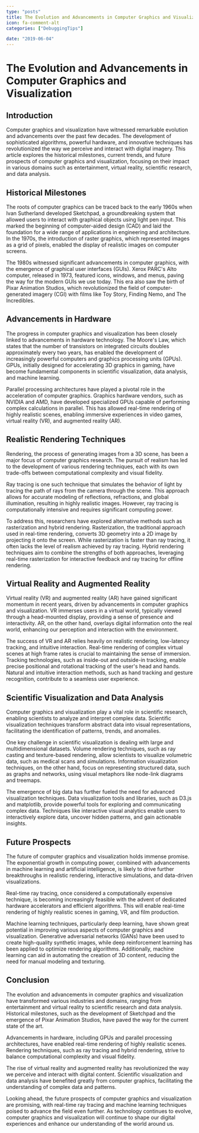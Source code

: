 ```yaml
---
type: "posts"
title: The Evolution and Advancements in Computer Graphics and Visualization
icon: fa-comment-alt
categories: ["DebuggingTips"]

date: "2019-06-04"
---
```




# The Evolution and Advancements in Computer Graphics and Visualization

## Introduction

Computer graphics and visualization have witnessed remarkable evolution and advancements over the past few decades. The development of sophisticated algorithms, powerful hardware, and innovative techniques has revolutionized the way we perceive and interact with digital imagery. This article explores the historical milestones, current trends, and future prospects of computer graphics and visualization, focusing on their impact in various domains such as entertainment, virtual reality, scientific research, and data analysis.

## Historical Milestones

The roots of computer graphics can be traced back to the early 1960s when Ivan Sutherland developed Sketchpad, a groundbreaking system that allowed users to interact with graphical objects using light pen input. This marked the beginning of computer-aided design (CAD) and laid the foundation for a wide range of applications in engineering and architecture. In the 1970s, the introduction of raster graphics, which represented images as a grid of pixels, enabled the display of realistic images on computer screens.

The 1980s witnessed significant advancements in computer graphics, with the emergence of graphical user interfaces (GUIs). Xerox PARC's Alto computer, released in 1973, featured icons, windows, and menus, paving the way for the modern GUIs we use today. This era also saw the birth of Pixar Animation Studios, which revolutionized the field of computer-generated imagery (CGI) with films like Toy Story, Finding Nemo, and The Incredibles.

## Advancements in Hardware

The progress in computer graphics and visualization has been closely linked to advancements in hardware technology. The Moore's Law, which states that the number of transistors on integrated circuits doubles approximately every two years, has enabled the development of increasingly powerful computers and graphics processing units (GPUs). GPUs, initially designed for accelerating 3D graphics in gaming, have become fundamental components in scientific visualization, data analysis, and machine learning.

Parallel processing architectures have played a pivotal role in the acceleration of computer graphics. Graphics hardware vendors, such as NVIDIA and AMD, have developed specialized GPUs capable of performing complex calculations in parallel. This has allowed real-time rendering of highly realistic scenes, enabling immersive experiences in video games, virtual reality (VR), and augmented reality (AR).

## Realistic Rendering Techniques

Rendering, the process of generating images from a 3D scene, has been a major focus of computer graphics research. The pursuit of realism has led to the development of various rendering techniques, each with its own trade-offs between computational complexity and visual fidelity.

Ray tracing is one such technique that simulates the behavior of light by tracing the path of rays from the camera through the scene. This approach allows for accurate modeling of reflections, refractions, and global illumination, resulting in highly realistic images. However, ray tracing is computationally intensive and requires significant computing power.

To address this, researchers have explored alternative methods such as rasterization and hybrid rendering. Rasterization, the traditional approach used in real-time rendering, converts 3D geometry into a 2D image by projecting it onto the screen. While rasterization is faster than ray tracing, it often lacks the level of realism achieved by ray tracing. Hybrid rendering techniques aim to combine the strengths of both approaches, leveraging real-time rasterization for interactive feedback and ray tracing for offline rendering.

## Virtual Reality and Augmented Reality

Virtual reality (VR) and augmented reality (AR) have gained significant momentum in recent years, driven by advancements in computer graphics and visualization. VR immerses users in a virtual world, typically viewed through a head-mounted display, providing a sense of presence and interactivity. AR, on the other hand, overlays digital information onto the real world, enhancing our perception and interaction with the environment.

The success of VR and AR relies heavily on realistic rendering, low-latency tracking, and intuitive interaction. Real-time rendering of complex virtual scenes at high frame rates is crucial to maintaining the sense of immersion. Tracking technologies, such as inside-out and outside-in tracking, enable precise positional and rotational tracking of the user's head and hands. Natural and intuitive interaction methods, such as hand tracking and gesture recognition, contribute to a seamless user experience.

## Scientific Visualization and Data Analysis

Computer graphics and visualization play a vital role in scientific research, enabling scientists to analyze and interpret complex data. Scientific visualization techniques transform abstract data into visual representations, facilitating the identification of patterns, trends, and anomalies.

One key challenge in scientific visualization is dealing with large and multidimensional datasets. Volume rendering techniques, such as ray casting and texture-based rendering, allow scientists to visualize volumetric data, such as medical scans and simulations. Information visualization techniques, on the other hand, focus on representing structured data, such as graphs and networks, using visual metaphors like node-link diagrams and treemaps.

The emergence of big data has further fueled the need for advanced visualization techniques. Data visualization tools and libraries, such as D3.js and matplotlib, provide powerful tools for exploring and communicating complex data. Techniques like interactive visual analytics enable users to interactively explore data, uncover hidden patterns, and gain actionable insights.

## Future Prospects

The future of computer graphics and visualization holds immense promise. The exponential growth in computing power, combined with advancements in machine learning and artificial intelligence, is likely to drive further breakthroughs in realistic rendering, interactive simulations, and data-driven visualizations.

Real-time ray tracing, once considered a computationally expensive technique, is becoming increasingly feasible with the advent of dedicated hardware accelerators and efficient algorithms. This will enable real-time rendering of highly realistic scenes in gaming, VR, and film production.

Machine learning techniques, particularly deep learning, have shown great potential in improving various aspects of computer graphics and visualization. Generative adversarial networks (GANs) have been used to create high-quality synthetic images, while deep reinforcement learning has been applied to optimize rendering algorithms. Additionally, machine learning can aid in automating the creation of 3D content, reducing the need for manual modeling and texturing.

## Conclusion

The evolution and advancements in computer graphics and visualization have transformed various industries and domains, ranging from entertainment and virtual reality to scientific research and data analysis. Historical milestones, such as the development of Sketchpad and the emergence of Pixar Animation Studios, have paved the way for the current state of the art.

Advancements in hardware, including GPUs and parallel processing architectures, have enabled real-time rendering of highly realistic scenes. Rendering techniques, such as ray tracing and hybrid rendering, strive to balance computational complexity and visual fidelity.

The rise of virtual reality and augmented reality has revolutionized the way we perceive and interact with digital content. Scientific visualization and data analysis have benefited greatly from computer graphics, facilitating the understanding of complex data and patterns.

Looking ahead, the future prospects of computer graphics and visualization are promising, with real-time ray tracing and machine learning techniques poised to advance the field even further. As technology continues to evolve, computer graphics and visualization will continue to shape our digital experiences and enhance our understanding of the world around us.
